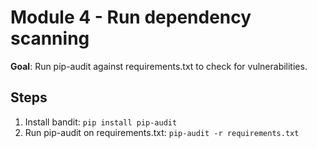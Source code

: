 # Module 4 - Run dependency scanning

**Goal**: Run pip-audit against requirements.txt to check for vulnerabilities.

## Steps

1. Install bandit: `pip install pip-audit`
2. Run pip-audit on requirements.txt: `pip-audit -r requirements.txt`
